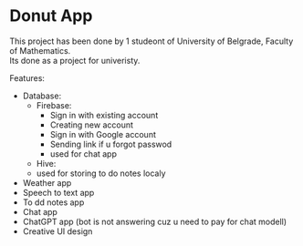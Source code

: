 # Donut App

This project has been done by 1 studeont of University of Belgrade, Faculty of Mathematics.  
Its done as a project for univeristy.

Features:  
  - Database:  
    - Firebase:
      - Sign in with existing account  
      - Creating new account  
      - Sign in with Google account  
      - Sending link if u forgot passwod  
      - used for chat app  
    - Hive:  
     - used for storing to do notes localy  
  - Weather app  
  - Speech to text app  
  - To dd notes app  
  - Chat app  
  - ChatGPT app (bot is not answering cuz u need to pay for chat modell)  
  - Creative UI design  
